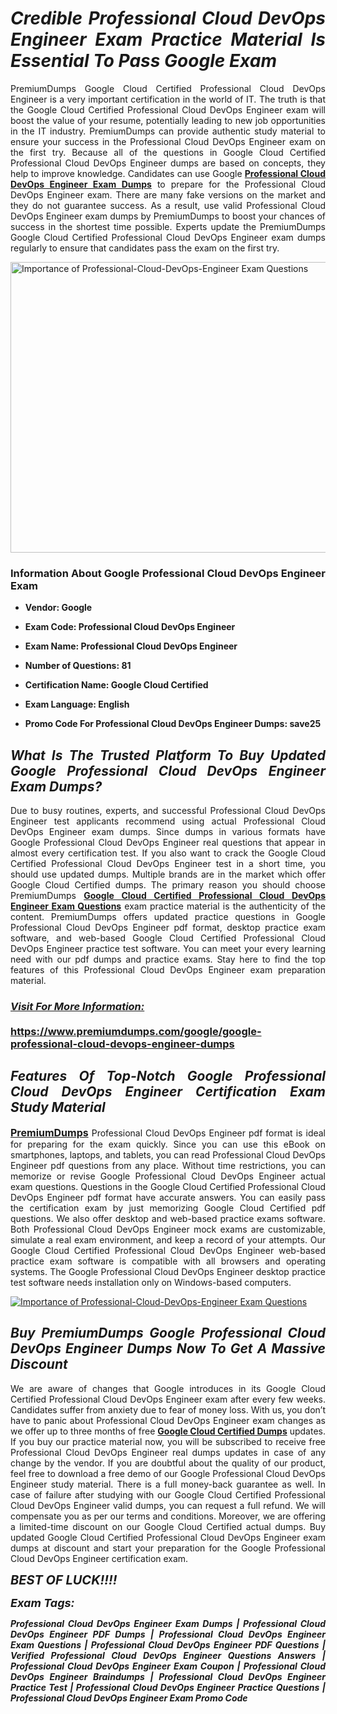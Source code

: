 <h1 style="text-align: justify;"><strong><em>Credible Professional Cloud DevOps Engineer Exam Practice Material Is Essential To Pass Google Exam</em></strong></h1>

<p style="text-align: justify;">PremiumDumps Google Cloud Certified Professional Cloud DevOps Engineer is a very important certification in the world of IT. The truth is that the Google Cloud Certified Professional Cloud DevOps Engineer exam will boost the value of your resume, potentially leading to new job opportunities in the IT industry. PremiumDumps can provide authentic study material to ensure your success in the Professional Cloud DevOps Engineer exam on the first try. Because all of the questions in Google Cloud Certified Professional Cloud DevOps Engineer dumps are based on concepts, they help to improve knowledge. Candidates can use Google <strong><a href="https://www.premiumdumps.com/google/google-professional-cloud-devops-engineer-dumps">Professional Cloud DevOps Engineer Exam Dumps</a></strong>&nbsp;to prepare for the Professional Cloud DevOps Engineer exam. There are many fake versions on the market and they do not guarantee success. As a result, use valid Professional Cloud DevOps Engineer exam dumps by PremiumDumps to boost your chances of success in the shortest time possible. Experts update the PremiumDumps Google Cloud Certified Professional Cloud DevOps Engineer exam dumps regularly to ensure that candidates pass the exam on the first try.</p>

<p style="text-align: justify;"><a href="https://www.premiumdumps.com/google/google-professional-cloud-devops-engineer-dumps"><img alt="Importance of Professional-Cloud-DevOps-Engineer Exam Questions" src="https://i.imgur.com/P39uA2n.jpg" style="width: 700px; height: 465px;" /></a></p>

<h3 style="text-align: justify;"><strong>Information About Google Professional Cloud DevOps Engineer Exam</strong></h3>

<ul>
	<li>
	<p style="text-align: justify;"><b>Vendor: Google</b></p>
	</li>
	<li>
	<p style="text-align: justify;"><b>Exam Code: Professional Cloud DevOps Engineer</b></p>
	</li>
	<li>
	<p style="text-align: justify;"><b>Exam Name: Professional Cloud DevOps Engineer</b></p>
	</li>
	<li>
	<p style="text-align: justify;"><b>Number of Questions: 81</b></p>
	</li>
	<li>
	<p style="text-align: justify;"><b>Certification Name: Google Cloud Certified</b></p>
	</li>
	<li>
	<p style="text-align: justify;"><b>Exam Language: English</b></p>
	</li>
	<li>
	<p style="text-align: justify;"><b>Promo Code For Professional Cloud DevOps Engineer Dumps: save25</b></p>
	</li>
</ul>

<h2 style="text-align: justify;"><strong><em>What Is The Trusted Platform To Buy Updated Google Professional Cloud DevOps Engineer Exam Dumps?</em></strong></h2>

<p style="text-align: justify;">Due to busy routines, experts, and successful Professional Cloud DevOps Engineer test applicants recommend using actual Professional Cloud DevOps Engineer exam dumps. Since dumps in various formats have Google Professional Cloud DevOps Engineer real questions that appear in almost every certification test. If you also want to crack the Google Cloud Certified Professional Cloud DevOps Engineer test in a short time, you should use updated dumps. Multiple brands are in the market which offer Google Cloud Certified dumps. The primary reason you should choose PremiumDumps <a href="https://www.premiumdumps.com/google/google-professional-cloud-devops-engineer-dumps"><strong>Google Cloud Certified Professional Cloud DevOps Engineer Exam Questions</strong></a>&nbsp;exam practice material is the authenticity of the content. PremiumDumps offers updated practice questions in Google Professional Cloud DevOps Engineer pdf format, desktop practice exam software, and web-based Google Cloud Certified Professional Cloud DevOps Engineer practice test software. You can meet your every learning need with our pdf dumps and practice exams. Stay here to find the top features of this Professional Cloud DevOps Engineer exam preparation material.</p>

<h3 style="text-align: justify;"><strong><u><i>Visit For More Information:</i></u><br />
<br />
<a href="https://www.premiumdumps.com/google/google-professional-cloud-devops-engineer-dumps">https://www.premiumdumps.com/google/google-professional-cloud-devops-engineer-dumps</a></strong></h3>

<h2 style="text-align: justify;"><strong><em>Features Of Top-Notch Google Professional Cloud DevOps Engineer Certification Exam Study Material</em></strong></h2>

<p style="text-align: justify;"><span style="font-size:16px;"><strong><a href="https://www.premiumdumps.com/">PremiumDumps</a></strong></span> Professional Cloud DevOps Engineer pdf format is ideal for preparing for the exam quickly. Since you can use this eBook on smartphones, laptops, and tablets, you can read Professional Cloud DevOps Engineer pdf questions from any place. Without time restrictions, you can memorize or revise Google Professional Cloud DevOps Engineer actual exam questions. Questions in the Google Cloud Certified Professional Cloud DevOps Engineer pdf format have accurate answers. You can easily pass the certification exam by just memorizing Google Cloud Certified pdf questions. We also offer desktop and web-based practice exams software. Both Professional Cloud DevOps Engineer mock exams are customizable, simulate a real exam environment, and keep a record of your attempts. Our Google Cloud Certified Professional Cloud DevOps Engineer web-based practice exam software is compatible with all browsers and operating systems. The Google Professional Cloud DevOps Engineer desktop practice test software needs installation only on Windows-based computers.</p>

<p style="text-align: justify;"><a href="https://www.premiumdumps.com/google/google-professional-cloud-devops-engineer-dumps"><img alt="Importance of Professional-Cloud-DevOps-Engineer Exam Questions" src="https://i.imgur.com/2KPb8yb.jpg" /></a></p>

<h2 style="text-align: justify;"><strong><em>Buy PremiumDumps&nbsp;Google Professional Cloud DevOps Engineer Dumps Now To Get A Massive Discount</em></strong></h2>

<p style="text-align: justify;">We are aware of changes that Google introduces in its Google Cloud Certified Professional Cloud DevOps Engineer exam after every few weeks. Candidates suffer from anxiety due to fear of money loss. With us, you don&rsquo;t have to panic about&nbsp;Professional Cloud DevOps Engineer exam changes as we offer up to three months of free <strong><a href="https://www.premiumdumps.com/google/google-cloud-certified-dumps">Google Cloud Certified Dumps</a></strong> updates. If you buy our practice material now, you will be subscribed to receive free Professional Cloud DevOps Engineer real dumps updates in case of any change by the vendor. If you are doubtful about the quality of our product, feel free to download a free demo of our Google Professional Cloud DevOps Engineer study material. There is a full money-back guarantee as well. In case of failure after studying with our Google Cloud Certified Professional Cloud DevOps Engineer valid dumps, you can request a full refund. We will compensate you as per our terms and conditions. Moreover, we are offering a limited-time discount on our Google Cloud Certified actual dumps. Buy updated Google Cloud Certified Professional Cloud DevOps Engineer exam dumps at discount and start your preparation for the Google Professional Cloud DevOps Engineer certification exam.</p>

<p style="text-align: justify;"><em><span style="font-size:20px;"><strong>BEST OF LUCK!!!!</strong></span></em></p>

<p style="text-align: justify;"><span style="font-size:18px;"><strong><em>Exam Tags:</em></strong></span><span style="font-size:20px;"><strong><em> </em></strong></span></p>

<p style="text-align: justify;"><span style="font-size:14px;"><strong><em>Professional Cloud DevOps Engineer Exam Dumps | Professional Cloud DevOps Engineer PDF Dumps | Professional Cloud DevOps Engineer Exam Questions | Professional Cloud DevOps Engineer PDF Questions | Verified Professional Cloud DevOps Engineer Questions Answers | Professional Cloud DevOps Engineer Exam Coupon | Professional Cloud DevOps Engineer Braindumps | Professional Cloud DevOps Engineer Practice Test | Professional Cloud DevOps Engineer Practice Questions | Professional Cloud DevOps Engineer Exam Promo Code</em></strong></span></p>

